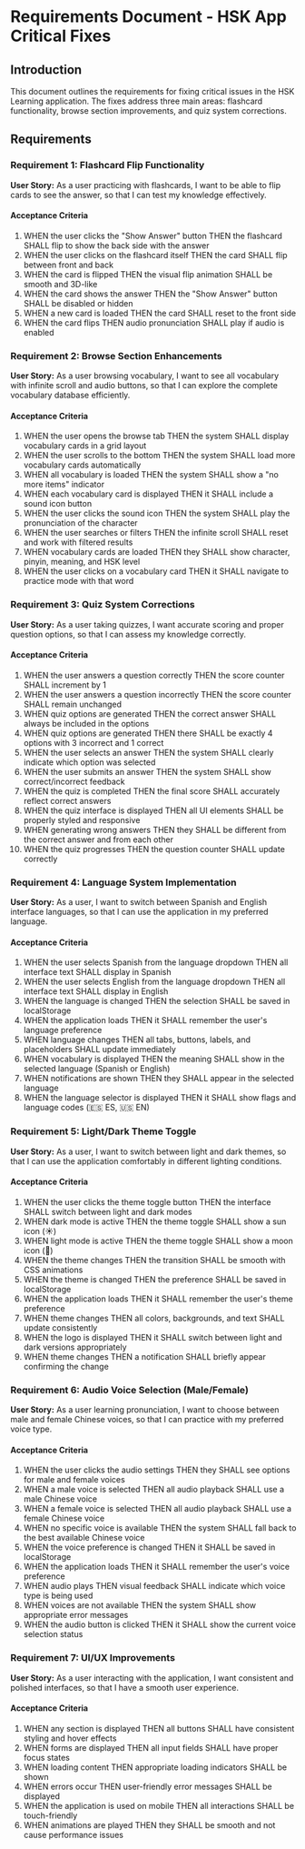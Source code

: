 # Requirements Document - HSK App Critical Fixes

## Introduction

This document outlines the requirements for fixing critical issues in the HSK Learning application. The fixes address three main areas: flashcard functionality, browse section improvements, and quiz system corrections.

## Requirements

### Requirement 1: Flashcard Flip Functionality

**User Story:** As a user practicing with flashcards, I want to be able to flip cards to see the answer, so that I can test my knowledge effectively.

#### Acceptance Criteria

1. WHEN the user clicks the "Show Answer" button THEN the flashcard SHALL flip to show the back side with the answer
2. WHEN the user clicks on the flashcard itself THEN the card SHALL flip between front and back
3. WHEN the card is flipped THEN the visual flip animation SHALL be smooth and 3D-like
4. WHEN the card shows the answer THEN the "Show Answer" button SHALL be disabled or hidden
5. WHEN a new card is loaded THEN the card SHALL reset to the front side
6. WHEN the card flips THEN audio pronunciation SHALL play if audio is enabled

### Requirement 2: Browse Section Enhancements

**User Story:** As a user browsing vocabulary, I want to see all vocabulary with infinite scroll and audio buttons, so that I can explore the complete vocabulary database efficiently.

#### Acceptance Criteria

1. WHEN the user opens the browse tab THEN the system SHALL display vocabulary cards in a grid layout
2. WHEN the user scrolls to the bottom THEN the system SHALL load more vocabulary cards automatically
3. WHEN all vocabulary is loaded THEN the system SHALL show a "no more items" indicator
4. WHEN each vocabulary card is displayed THEN it SHALL include a sound icon button
5. WHEN the user clicks the sound icon THEN the system SHALL play the pronunciation of the character
6. WHEN the user searches or filters THEN the infinite scroll SHALL reset and work with filtered results
7. WHEN vocabulary cards are loaded THEN they SHALL show character, pinyin, meaning, and HSK level
8. WHEN the user clicks on a vocabulary card THEN it SHALL navigate to practice mode with that word

### Requirement 3: Quiz System Corrections

**User Story:** As a user taking quizzes, I want accurate scoring and proper question options, so that I can assess my knowledge correctly.

#### Acceptance Criteria

1. WHEN the user answers a question correctly THEN the score counter SHALL increment by 1
2. WHEN the user answers a question incorrectly THEN the score counter SHALL remain unchanged
3. WHEN quiz options are generated THEN the correct answer SHALL always be included in the options
4. WHEN quiz options are generated THEN there SHALL be exactly 4 options with 3 incorrect and 1 correct
5. WHEN the user selects an answer THEN the system SHALL clearly indicate which option was selected
6. WHEN the user submits an answer THEN the system SHALL show correct/incorrect feedback
7. WHEN the quiz is completed THEN the final score SHALL accurately reflect correct answers
8. WHEN the quiz interface is displayed THEN all UI elements SHALL be properly styled and responsive
9. WHEN generating wrong answers THEN they SHALL be different from the correct answer and from each other
10. WHEN the quiz progresses THEN the question counter SHALL update correctly

### Requirement 4: Language System Implementation

**User Story:** As a user, I want to switch between Spanish and English interface languages, so that I can use the application in my preferred language.

#### Acceptance Criteria

1. WHEN the user selects Spanish from the language dropdown THEN all interface text SHALL display in Spanish
2. WHEN the user selects English from the language dropdown THEN all interface text SHALL display in English
3. WHEN the language is changed THEN the selection SHALL be saved in localStorage
4. WHEN the application loads THEN it SHALL remember the user's language preference
5. WHEN language changes THEN all tabs, buttons, labels, and placeholders SHALL update immediately
6. WHEN vocabulary is displayed THEN the meaning SHALL show in the selected language (Spanish or English)
7. WHEN notifications are shown THEN they SHALL appear in the selected language
8. WHEN the language selector is displayed THEN it SHALL show flags and language codes (🇪🇸 ES, 🇺🇸 EN)

### Requirement 5: Light/Dark Theme Toggle

**User Story:** As a user, I want to switch between light and dark themes, so that I can use the application comfortably in different lighting conditions.

#### Acceptance Criteria

1. WHEN the user clicks the theme toggle button THEN the interface SHALL switch between light and dark modes
2. WHEN dark mode is active THEN the theme toggle SHALL show a sun icon (☀️)
3. WHEN light mode is active THEN the theme toggle SHALL show a moon icon (🌙)
4. WHEN the theme changes THEN the transition SHALL be smooth with CSS animations
5. WHEN the theme is changed THEN the preference SHALL be saved in localStorage
6. WHEN the application loads THEN it SHALL remember the user's theme preference
7. WHEN theme changes THEN all colors, backgrounds, and text SHALL update consistently
8. WHEN the logo is displayed THEN it SHALL switch between light and dark versions appropriately
9. WHEN theme changes THEN a notification SHALL briefly appear confirming the change

### Requirement 6: Audio Voice Selection (Male/Female)

**User Story:** As a user learning pronunciation, I want to choose between male and female Chinese voices, so that I can practice with my preferred voice type.

#### Acceptance Criteria

1. WHEN the user clicks the audio settings THEN they SHALL see options for male and female voices
2. WHEN a male voice is selected THEN all audio playback SHALL use a male Chinese voice
3. WHEN a female voice is selected THEN all audio playback SHALL use a female Chinese voice
4. WHEN no specific voice is available THEN the system SHALL fall back to the best available Chinese voice
5. WHEN the voice preference is changed THEN it SHALL be saved in localStorage
6. WHEN the application loads THEN it SHALL remember the user's voice preference
7. WHEN audio plays THEN visual feedback SHALL indicate which voice type is being used
8. WHEN voices are not available THEN the system SHALL show appropriate error messages
9. WHEN the audio button is clicked THEN it SHALL show the current voice selection status

### Requirement 7: UI/UX Improvements

**User Story:** As a user interacting with the application, I want consistent and polished interfaces, so that I have a smooth user experience.

#### Acceptance Criteria

1. WHEN any section is displayed THEN all buttons SHALL have consistent styling and hover effects
2. WHEN forms are displayed THEN all input fields SHALL have proper focus states
3. WHEN loading content THEN appropriate loading indicators SHALL be shown
4. WHEN errors occur THEN user-friendly error messages SHALL be displayed
5. WHEN the application is used on mobile THEN all interactions SHALL be touch-friendly
6. WHEN animations are played THEN they SHALL be smooth and not cause performance issues